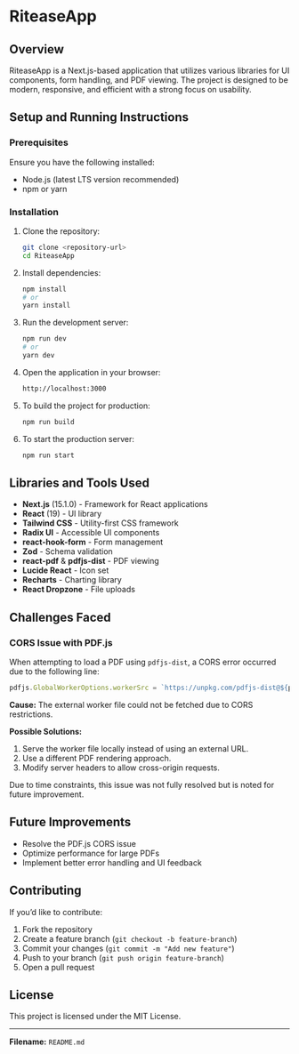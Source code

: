 # RiteaseApp

## Overview
RiteaseApp is a Next.js-based application that utilizes various libraries for UI components, form handling, and PDF viewing. The project is designed to be modern, responsive, and efficient with a strong focus on usability.

## Setup and Running Instructions

### Prerequisites
Ensure you have the following installed:
- Node.js (latest LTS version recommended)
- npm or yarn

### Installation
1. Clone the repository:
   ```sh
   git clone <repository-url>
   cd RiteaseApp
   ```
2. Install dependencies:
   ```sh
   npm install
   # or
   yarn install
   ```
3. Run the development server:
   ```sh
   npm run dev
   # or
   yarn dev
   ```
4. Open the application in your browser:
   ```sh
   http://localhost:3000
   ```
5. To build the project for production:
   ```sh
   npm run build
   ```
6. To start the production server:
   ```sh
   npm run start
   ```

## Libraries and Tools Used
- **Next.js** (15.1.0) - Framework for React applications
- **React** (19) - UI library
- **Tailwind CSS** - Utility-first CSS framework
- **Radix UI** - Accessible UI components
- **react-hook-form** - Form management
- **Zod** - Schema validation
- **react-pdf** & **pdfjs-dist** - PDF viewing
- **Lucide React** - Icon set
- **Recharts** - Charting library
- **React Dropzone** - File uploads

## Challenges Faced
### CORS Issue with PDF.js
When attempting to load a PDF using `pdfjs-dist`, a CORS error occurred due to the following line:
```js
pdfjs.GlobalWorkerOptions.workerSrc = `https://unpkg.com/pdfjs-dist@${pdfjs.version}/build/pdf.worker.min.js`;
```
**Cause:** The external worker file could not be fetched due to CORS restrictions.

**Possible Solutions:**
1. Serve the worker file locally instead of using an external URL.
2. Use a different PDF rendering approach.
3. Modify server headers to allow cross-origin requests.

Due to time constraints, this issue was not fully resolved but is noted for future improvement.

## Future Improvements
- Resolve the PDF.js CORS issue
- Optimize performance for large PDFs
- Implement better error handling and UI feedback

## Contributing
If you’d like to contribute:
1. Fork the repository
2. Create a feature branch (`git checkout -b feature-branch`)
3. Commit your changes (`git commit -m "Add new feature"`)
4. Push to your branch (`git push origin feature-branch`)
5. Open a pull request

## License
This project is licensed under the MIT License.

---

**Filename:** `README.md`
